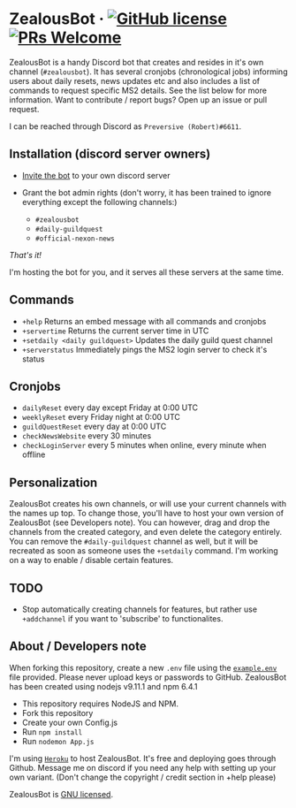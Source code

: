 # ZealousBot &middot; [![GitHub license](https://img.shields.io/badge/license-GNU-blue.svg)](https://github.com/facebook/react/blob/master/LICENSE) [![PRs Welcome](https://img.shields.io/badge/PRs-welcome-brightgreen.svg)](https://github.com/roberrrt-s/ZealousBot/pulls)

ZealousBot is a handy Discord bot that creates and resides in it's own channel (`#zealousbot`). It has several cronjobs (chronological jobs) informing users about daily resets, news updates etc and also includes a list of commands to request specific MS2 details. See the list below for more information. Want to contribute / report bugs? Open up an issue or pull request.

I can be reached through Discord as `Preversive (Robert)#6611`.

## Installation (discord server owners)

 - [Invite the bot](https://discordapp.com/oauth2/authorize?&client_id=499249546585571357&scope=bot&permissions=8) to your own discord server
 - Grant the bot admin rights (don't worry, it has been trained to ignore everything except the following channels:)

 	- `#zealousbot`
 	- `#daily-guildquest`
 	- `#official-nexon-news` 

 _That's it!_

 I'm hosting the bot for you, and it serves all these servers at the same time.

## Commands

 - `+help` Returns an embed message with all commands and cronjobs
 - `+servertime` Returns the current server time in UTC
 - `+setdaily <daily guildquest>` Updates the daily guild quest channel
 - `+serverstatus` Immediately pings the MS2 login server to check it's status

## Cronjobs 

- `dailyReset` every day except Friday at 0:00 UTC
- `weeklyReset` every Friday night at 0:00 UTC
- `guildQuestReset` every day at 0:00 UTC
- `checkNewsWebsite` every 30 minutes
- `checkLoginServer` every 5 minutes when online, every minute when offline

## Personalization

ZealousBot creates his own channels, or will use your current channels with the names up top. To change those, you'll have to host your own version of ZealousBot (see Developers note). You can however, drag and drop the channels from the created category, and even delete the category entirely. You can remove the `#daily-guildquest` channel as well, but it will be recreated as soon as someone uses the `+setdaily` command. I'm working on a way to enable / disable certain features.

## TODO

- Stop automatically creating channels for features, but rather use `+addchannel` if you want to 'subscribe' to functionalites.

## About / Developers note

When forking this repository, create a new `.env` file using the [`example.env`](./example.env) file provided. Please never upload keys or passwords to GitHub.
ZealousBot has been created using nodejs v9.11.1 and npm 6.4.1

 - This repository requires NodeJS and NPM.
 - Fork this repository
 - Create your own Config.js
 - Run `npm install`
 - Run `nodemon App.js`

I'm using [`Heroku`](http://heroku.com) to host ZealousBot. It's free and deploying goes through Github. Message me on discord if you need any help with setting up your own variant. (Don't change the copyright / credit section in +help please)

ZealousBot is [GNU licensed](./LICENSE).